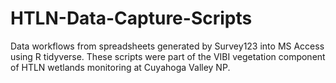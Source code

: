 # HTLN-Data-Capture-Scripts

Data workflows from spreadsheets generated by Survey123 into MS Access using R tidyverse. These scripts were part of the VIBI vegetation component
of HTLN wetlands monitoring at Cuyahoga Valley NP.

